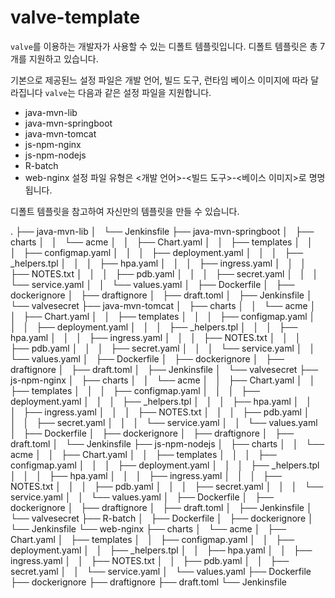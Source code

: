 # valve-template

`valve`를 이용하는 개발자가 사용할 수 있는 디폴트 템플릿입니다. 
디폴트 템플릿은 총 7개를 지원하고 있습니다.

기본으로 제공된느 설정 파일은 개발 언어, 빌드 도구, 런타임 베이스 이미지에 따라 달라집니다
`valve`는 다음과 같은 설정 파일을 지원합니다.
* java-mvn-lib
* java-mvn-springboot
* java-mvn-tomcat
* js-npm-nginx
* js-npm-nodejs
* R-batch
* web-nginx
설정 파일 유형은 <개발 언어>-<빌드 도구>-<베이스 이미지>로 명명됩니다.

디폴트 템플릿을 참고하여 자신만의 템플릿을 만들 수 있습니다.

.
├── java-mvn-lib
│   └── Jenkinsfile
├── java-mvn-springboot
│   ├── charts
│   │   └── acme
│   │       ├── Chart.yaml
│   │       ├── templates
│   │       │   ├── configmap.yaml
│   │       │   ├── deployment.yaml
│   │       │   ├── _helpers.tpl
│   │       │   ├── hpa.yaml
│   │       │   ├── ingress.yaml
│   │       │   ├── NOTES.txt
│   │       │   ├── pdb.yaml
│   │       │   ├── secret.yaml
│   │       │   └── service.yaml
│   │       └── values.yaml
│   ├── Dockerfile
│   ├── dockerignore
│   ├── draftignore
│   ├── draft.toml
│   ├── Jenkinsfile
│   └── valvesecret
├── java-mvn-tomcat
│   ├── charts
│   │   └── acme
│   │       ├── Chart.yaml
│   │       ├── templates
│   │       │   ├── configmap.yaml
│   │       │   ├── deployment.yaml
│   │       │   ├── _helpers.tpl
│   │       │   ├── hpa.yaml
│   │       │   ├── ingress.yaml
│   │       │   ├── NOTES.txt
│   │       │   ├── pdb.yaml
│   │       │   ├── secret.yaml
│   │       │   └── service.yaml
│   │       └── values.yaml
│   ├── Dockerfile
│   ├── dockerignore
│   ├── draftignore
│   ├── draft.toml
│   ├── Jenkinsfile
│   └── valvesecret
├── js-npm-nginx
│   ├── charts
│   │   └── acme
│   │       ├── Chart.yaml
│   │       ├── templates
│   │       │   ├── configmap.yaml
│   │       │   ├── deployment.yaml
│   │       │   ├── _helpers.tpl
│   │       │   ├── hpa.yaml
│   │       │   ├── ingress.yaml
│   │       │   ├── NOTES.txt
│   │       │   ├── pdb.yaml
│   │       │   ├── secret.yaml
│   │       │   └── service.yaml
│   │       └── values.yaml
│   ├── Dockerfile
│   ├── dockerignore
│   ├── draftignore
│   ├── draft.toml
│   └── Jenkinsfile
├── js-npm-nodejs
│   ├── charts
│   │   └── acme
│   │       ├── Chart.yaml
│   │       ├── templates
│   │       │   ├── configmap.yaml
│   │       │   ├── deployment.yaml
│   │       │   ├── _helpers.tpl
│   │       │   ├── hpa.yaml
│   │       │   ├── ingress.yaml
│   │       │   ├── NOTES.txt
│   │       │   ├── pdb.yaml
│   │       │   ├── secret.yaml
│   │       │   └── service.yaml
│   │       └── values.yaml
│   ├── Dockerfile
│   ├── dockerignore
│   ├── draftignore
│   ├── draft.toml
│   ├── Jenkinsfile
│   └── valvesecret
├── R-batch
│   ├── Dockerfile
│   ├── dockerignore
│   └── Jenkinsfile
└── web-nginx
    ├── charts
    │   └── acme
    │       ├── Chart.yaml
    │       ├── templates
    │       │   ├── configmap.yaml
    │       │   ├── deployment.yaml
    │       │   ├── _helpers.tpl
    │       │   ├── hpa.yaml
    │       │   ├── ingress.yaml
    │       │   ├── NOTES.txt
    │       │   ├── pdb.yaml
    │       │   ├── secret.yaml
    │       │   └── service.yaml
    │       └── values.yaml
    ├── Dockerfile
    ├── dockerignore
    ├── draftignore
    ├── draft.toml
    └── Jenkinsfile
